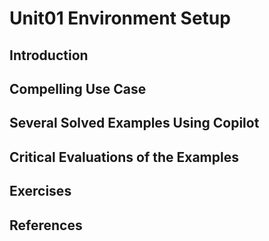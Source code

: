 # Unit01 Environment Setup
## Introduction
## Compelling Use Case
## Several Solved Examples Using Copilot
## Critical Evaluations of the Examples
## Exercises
## References
